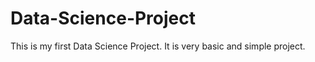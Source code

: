 # Data-Science-Project
This is my first Data Science Project. It is very basic and simple project. 
